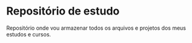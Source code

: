 # Repositório de estudo
 Repositório onde vou armazenar todos os arquivos e projetos dos meus estudos e cursos.
